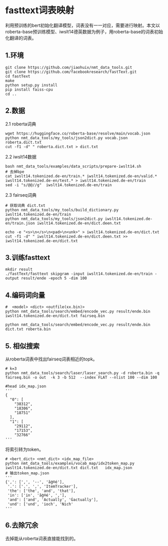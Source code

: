 # fasttext词表映射

利用预训练的bert初始化翻译模型，词表没有一一对应，需要进行映射。本文以roberta-base预训练模型、iwslt14德英数据为例子，用roberta-base的词表初始化翻译的词表。

## 1.环境

```shell
git clone https://github.com/jiaohuix/nmt_data_tools.git
git clone https://github.com/facebookresearch/fastText.git
cd fastText
make
python setup.py install
pip install faiss-cpu
cd ..
```

## 2.数据

2.1 roberta词典

```shell
wget https://huggingface.co/roberta-base/resolve/main/vocab.json
python nmt_data_tools/my_tools/json2dict.py vocab.json roberta.dict.txt
cut -f1 -d" " roberta.dict.txt > dict.txt
```

2.2 iwslt14数据

```shell
bash nmt_data_tools/examples/data_scripts/prepare-iwslt14.sh
# 去掉bpe
cat iwslt14.tokenized.de-en/train.* iwslt14.tokenized.de-en/valid.* iwslt14.tokenized.de-en/test.* > iwslt14.tokenized.de-en/train 
sed -i "s/@@//g"  iwslt14.tokenized.de-en/train

```

2.3 fairseq词典

```shell
# 获取词典 dict.txt
python nmt_data_tools/my_tools/build_dictionary.py iwslt14.tokenized.de-en/train
python nmt_data_tools/my_tools/json2dict.py iwslt14.tokenized.de-en/train.json iwslt14.tokenized.de-en/dict.deen.txt

echo -e "<s>\n</s>\n<pad>\n<unk>" > iwslt14.tokenized.de-en/dict.txt
cut -f1 -d" " iwslt14.tokenized.de-en/dict.deen.txt >> iwslt14.tokenized.de-en/dict.txt
```



## 3.训练fasttext

```shell
mkdir result
./fastText/fasttext skipgram -input iwslt14.tokenized.de-en/train -output result/ende -epoch 5 -dim 100
```



## 4.编码词向量

```shell
#  <model> <dict> <outfile(xx.bin)>
python nmt_data_tools/search/embed/encode_vec.py result/ende.bin iwslt14.tokenized.de-en/dict.txt fairseq.bin

python nmt_data_tools/search/embed/encode_vec.py result/ende.bin dict.txt roberta.bin
```



## 5. 相似搜索

从roberta词表中找出fairseq词表相近的topk。

```shell
# k=3
python nmt_data_tools/search/laser/laser_search.py -d roberta.bin -q fairseq.bin -o out  -k 3 -b 512  --index FLAT --nlist 100 --dim 100

#head idx_map.json
'''
{
  "0": [
    "38312",
    "18306",
    "18751"
  ],
  "1": [
    "29112",
    "17153",
    "32766"
'''
```

将索引转为token。

```shell
# <bert_dict> <nmt_dict> <idx_map_file>
python nmt_data_tools/examples/vocab_map/idx2token_map.py iwslt14.tokenized.de-en/dict.txt dict.txt   idx_map.json
# 输出token_map.json
'''
{',': [',', '--', 'ãģ®é'],
 '.': ['.', ',', 'ItemTracker'],
 'the': ['the', 'and', 'that'],
 'in': ['in', 'ãģ®é', ','],
 'and': ['and', 'Actually', 'Ġactually'],
 'und': ['und', 'ioch', 'Nich'
'''
```



## 6.去除冗余

去掉能从roberta词表直接能找到的。

